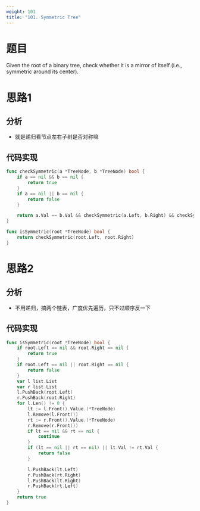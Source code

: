 ```yaml
---
weight: 101
title: "101. Symmetric Tree"
---
```


# 题目

Given the root of a binary tree, check whether it is a mirror of itself (i.e., symmetric around its center).

# 思路1

## 分析

- 就是递归看节点左右子树是否对称嘛

## 代码实现

```go
func checkSymmetric(a *TreeNode, b *TreeNode) bool {
	if a == nil && b == nil {
		return true
	}
	if a == nil || b == nil {
		return false
	}

	return a.Val == b.Val && checkSymmetric(a.Left, b.Right) && checkSymmetric(a.Right, b.Left)
}

func isSymmetric(root *TreeNode) bool {
	return checkSymmetric(root.Left, root.Right)
}
```

# 思路2

## 分析

- 不用递归，搞两个链表，广度优先遍历，只不过顺序反一下

## 代码实现

```go
func isSymmetric(root *TreeNode) bool {
	if root.Left == nil && root.Right == nil {
		return true
	}
	if root.Left == nil || root.Right == nil {
		return false
	}
	var l list.List
	var r list.List
	l.PushBack(root.Left)
	r.PushBack(root.Right)
	for l.Len() != 0 {
		lt := l.Front().Value.(*TreeNode)
		l.Remove(l.Front())
		rt := r.Front().Value.(*TreeNode)
		r.Remove(r.Front())
		if lt == nil && rt == nil {
			continue
		}
		if (lt == nil || rt == nil) || lt.Val != rt.Val {
			return false
		}

		l.PushBack(lt.Left)
		r.PushBack(rt.Right)
		l.PushBack(lt.Right)
		r.PushBack(rt.Left)
	}
	return true
}
```
